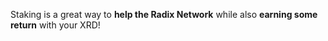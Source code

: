 Staking is a great way to **help the Radix Network** while also **earning some return** with your XRD!
